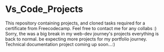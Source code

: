 # Vs_Code_Projects
This repository containing projects, and cloned tasks required for a certificate from Freecodecamp.
Feel free to contact me for any collabs :)
Sorry, the was a big break in my  web-dev journey's projects everything is back to normal. be expecting more projects for my portfolio journey.
Technical documentation project coming up soon...:) 
